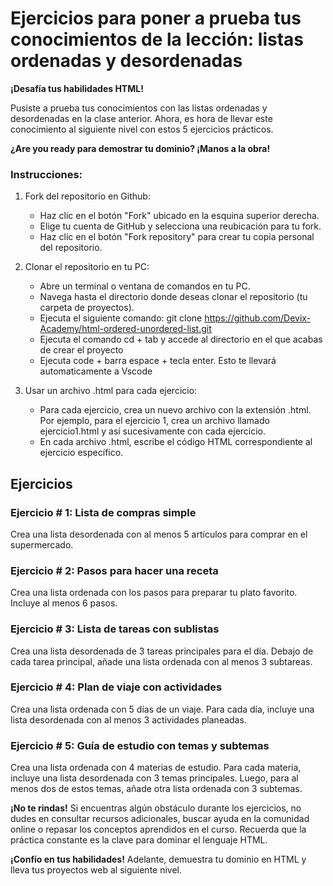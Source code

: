 # Ejercicios para poner a prueba tus conocimientos de la lección: listas ordenadas y desordenadas

**¡Desafía tus habilidades HTML!**

Pusiste a prueba tus conocimientos con las listas ordenadas y desordenadas en la clase anterior. Ahora, es hora de llevar este conocimiento al siguiente nivel con estos 5 ejercicios prácticos.

**¿Are you ready para demostrar tu dominio? ¡Manos a la obra!**

### Instrucciones:
1. Fork del repositorio en Github:

    * Haz clic en el botón "Fork" ubicado en la esquina superior derecha.
    * Elige tu cuenta de GitHub y selecciona una reubicación para tu fork.
    * Haz clic en el botón "Fork repository" para crear tu copia personal del repositorio.

2. Clonar el repositorio en tu PC:

    * Abre un terminal o ventana de comandos en tu PC.
    * Navega hasta el directorio donde deseas clonar el repositorio (tu carpeta de proyectos).
    * Ejecuta el siguiente comando: git clone https://github.com/Devix-Academy/html-ordered-unordered-list.git
    * Ejecuta el comando cd + tab y accede al directorio en el que acabas de crear el proyecto
    * Ejecuta code + barra espace + tecla enter. Esto te llevará automaticamente a Vscode
    

3. Usar un archivo .html para cada ejercicio:

    * Para cada ejercicio, crea un nuevo archivo con la extensión .html. Por ejemplo, para el ejercicio 1, crea un archivo llamado ejercicio1.html y así sucesivamente con cada ejercicio.
    * En cada archivo .html, escribe el código HTML correspondiente al ejercicio específico.

## Ejercicios

### Ejercicio # 1: Lista de compras simple 
Crea una lista desordenada con al menos 5 artículos para comprar en el supermercado.

### Ejercicio # 2: Pasos para hacer una receta 
Crea una lista ordenada con los pasos para preparar tu plato favorito. Incluye al menos 6 pasos.

### Ejercicio # 3: Lista de tareas con sublistas
Crea una lista desordenada de 3 tareas principales para el día. Debajo de cada tarea principal, añade una lista ordenada con al menos 3 subtareas.

### Ejercicio # 4: Plan de viaje con actividades 
Crea una lista ordenada con 5 días de un viaje. Para cada día, incluye una lista desordenada con al menos 3 actividades planeadas.

### Ejercicio # 5: Guía de estudio con temas y subtemas
Crea una lista ordenada con 4 materias de estudio. Para cada materia, incluye una lista desordenada con 3 temas principales. Luego, para al menos dos de estos temas, añade otra lista ordenada con 3 subtemas.

**¡No te rindas!** Si encuentras algún obstáculo durante los ejercicios, no dudes en consultar recursos adicionales, buscar ayuda en la comunidad online o repasar los conceptos aprendidos en el curso. Recuerda que la práctica constante es la clave para dominar el lenguaje HTML.

**¡Confío en tus habilidades!** Adelante, demuestra tu dominio  en HTML y lleva tus proyectos web al siguiente nivel.
